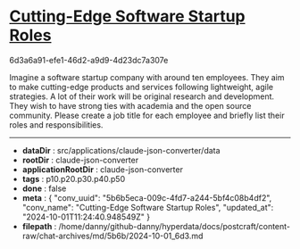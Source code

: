 # [Cutting-Edge Software Startup Roles](https://claude.ai/chat/5b6b5eca-009c-4fd7-a244-5bf4c08b4df2)

6d3a6a91-efe1-46d2-a9d9-4d23dc7a307e

Imagine a software startup company with around ten employees. They aim to make cutting-edge products and services following lightweight, agile strategies. A lot of their work will be original research and development. They wish to have strong ties  with academia and the open source community. Please create a job title for each employee and briefly list their roles and responsibilities.

---

* **dataDir** : src/applications/claude-json-converter/data
* **rootDir** : claude-json-converter
* **applicationRootDir** : claude-json-converter
* **tags** : p10.p20.p30.p40.p50
* **done** : false
* **meta** : {
  "conv_uuid": "5b6b5eca-009c-4fd7-a244-5bf4c08b4df2",
  "conv_name": "Cutting-Edge Software Startup Roles",
  "updated_at": "2024-10-01T11:24:40.948549Z"
}
* **filepath** : /home/danny/github-danny/hyperdata/docs/postcraft/content-raw/chat-archives/md/5b6b/2024-10-01_6d3.md